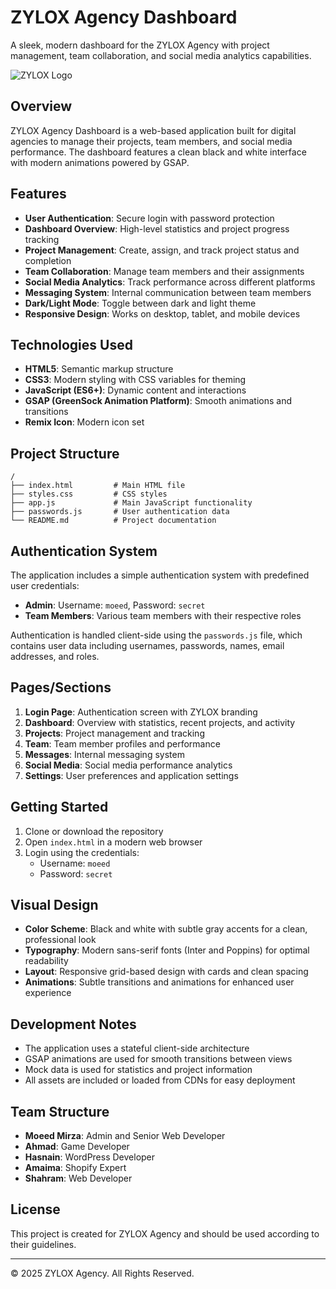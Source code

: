 # ZYLOX Agency Dashboard

A sleek, modern dashboard for the ZYLOX Agency with project management, team collaboration, and social media analytics capabilities.

![ZYLOX Logo](https://i.ibb.co/KjRrYTW/Zylox-Logo.png)

## Overview

ZYLOX Agency Dashboard is a web-based application built for digital agencies to manage their projects, team members, and social media performance. The dashboard features a clean black and white interface with modern animations powered by GSAP.

## Features

- **User Authentication**: Secure login with password protection
- **Dashboard Overview**: High-level statistics and project progress tracking
- **Project Management**: Create, assign, and track project status and completion
- **Team Collaboration**: Manage team members and their assignments
- **Social Media Analytics**: Track performance across different platforms
- **Messaging System**: Internal communication between team members
- **Dark/Light Mode**: Toggle between dark and light theme
- **Responsive Design**: Works on desktop, tablet, and mobile devices

## Technologies Used

- **HTML5**: Semantic markup structure
- **CSS3**: Modern styling with CSS variables for theming
- **JavaScript (ES6+)**: Dynamic content and interactions
- **GSAP (GreenSock Animation Platform)**: Smooth animations and transitions
- **Remix Icon**: Modern icon set

## Project Structure

```
/
├── index.html         # Main HTML file
├── styles.css         # CSS styles
├── app.js             # Main JavaScript functionality
├── passwords.js       # User authentication data
└── README.md          # Project documentation
```

## Authentication System

The application includes a simple authentication system with predefined user credentials:

- **Admin**: Username: `moeed`, Password: `secret`
- **Team Members**: Various team members with their respective roles

Authentication is handled client-side using the `passwords.js` file, which contains user data including usernames, passwords, names, email addresses, and roles.

## Pages/Sections

1. **Login Page**: Authentication screen with ZYLOX branding
2. **Dashboard**: Overview with statistics, recent projects, and activity
3. **Projects**: Project management and tracking
4. **Team**: Team member profiles and performance
5. **Messages**: Internal messaging system
6. **Social Media**: Social media performance analytics
7. **Settings**: User preferences and application settings

## Getting Started

1. Clone or download the repository
2. Open `index.html` in a modern web browser
3. Login using the credentials:
   - Username: `moeed`
   - Password: `secret`

## Visual Design

- **Color Scheme**: Black and white with subtle gray accents for a clean, professional look
- **Typography**: Modern sans-serif fonts (Inter and Poppins) for optimal readability
- **Layout**: Responsive grid-based design with cards and clean spacing
- **Animations**: Subtle transitions and animations for enhanced user experience

## Development Notes

- The application uses a stateful client-side architecture
- GSAP animations are used for smooth transitions between views
- Mock data is used for statistics and project information
- All assets are included or loaded from CDNs for easy deployment

## Team Structure

- **Moeed Mirza**: Admin and Senior Web Developer
- **Ahmad**: Game Developer
- **Hasnain**: WordPress Developer
- **Amaima**: Shopify Expert
- **Shahram**: Web Developer

## License

This project is created for ZYLOX Agency and should be used according to their guidelines.

---

© 2025 ZYLOX Agency. All Rights Reserved.